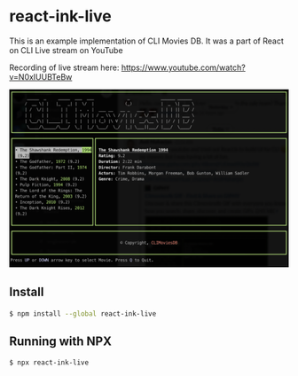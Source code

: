 # react-ink-live

This is an example implementation of CLI Movies DB. It was a part of React on CLI Live stream on YouTube

Recording of live stream here:
https://www.youtube.com/watch?v=N0xIUUBTeBw

![screenshot of CLI movies DB](./screenshot.png)

## Install

```bash
$ npm install --global react-ink-live
```

## Running with NPX

```bash
$ npx react-ink-live
```
